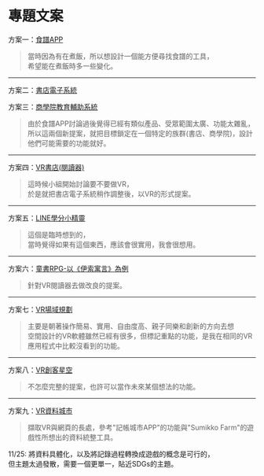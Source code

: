 # 專題文案

方案一：[食譜APP](https://docs.google.com/document/d/1gmptlCsmYAkBqHvGrgQ_0m5CJ5q9Mn-M0eP9NigOsG0/edit)

>當時因為有在煮飯，所以想設計一個能方便尋找食譜的工具，  
>希望能在煮飯時多一些變化。

---

方案二：[書店電子系統](https://stevenshih-0402.github.io/Plan/index1.html)

方案三：[商學院教育輔助系統](https://stevenshih-0402.github.io/Plan/index2.html)

>由於食譜APP討論過後覺得已經有類似產品、受眾範圍太廣、功能太雜亂，  
>所以這兩個新提案，就把目標鎖定在一個特定的族群(書店、商學院)，設計他們可能需要的功能就好。

---

方案四：[VR書店(閱讀器)](https://stevenshih-0402.github.io/Plan/index3.html)

>這時候小組開始討論要不要做VR，  
>於是就把書店電子系統稍作調整後，以VR的形式提案。

---

方案五：[LINE學分小精靈](https://stevenshih-0402.github.io/Plan/index4.html)

>這個是臨時想到的，  
>當時覺得如果有這個東西，應該會很實用，我會很想用。

---

方案六：[童書RPG-以《伊索寓言》為例](https://stevenshih-0402.github.io/Plan/index5.html)

>針對VR閱讀器去做改良的提案。

---

方案七：[VR場域規劃](https://stevenshih-0402.github.io/Plan/index6.html)

>主要是朝著操作簡易、實用、自由度高、親子同樂和創新的方向去想  
>空間設計的VR軟體雖然已經有很多，但標記重點的功能，是我在相同的VR應用程式中比較沒看到的功能。

---

方案八：[VR創客星空](https://stevenshih-0402.github.io/Plan/index7.html)

>不怎麼完整的提案，也許可以當作未來某個想法的功能。

---

方案九：[VR資料城市](https://stevenshih-0402.github.io/Plan/index8.html)

>擷取VR與網頁的長處，參考"記帳城市APP"的功能與"Sumikko Farm"的遊戲性所想出的資料統整工具。

11/25:
將資料具體化，以及將記錄過程轉換成遊戲的概念是可行的，  
但主題太過發散，需要一個更單一，貼近SDGs的主題。
